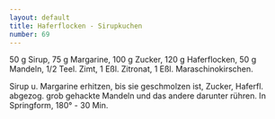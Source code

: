 ```yaml
---
layout: default
title: Haferflocken - Sirupkuchen
number: 69
---
```


50 g Sirup, 75 g Margarine, 100 g Zucker, 120 g Haferflocken, 50 g Mandeln, 1/2 Teel. Zimt, 1 Eßl. Zitronat, 1 Eßl. Maraschinokirschen.

Sirup u. Margarine erhitzen, bis sie geschmolzen ist, Zucker, Haferfl. abgezog. grob gehackte Mandeln und das andere darunter rühren. In Springform, 180° - 30 Min.
